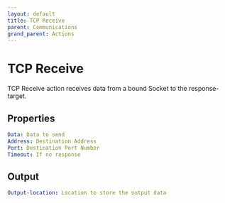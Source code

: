 ```yaml
---
layout: default
title: TCP Receive
parent: Communications
grand_parent: Actions
---
```


# TCP Receive
TCP Receive action receives data from a bound Socket to the response-target.

## Properties
```yaml
Data: Data to send
Address: Destination Address
Port: Destination Port Number
Timeout: If no response
```

## Output
```yaml
Output-location: Location to store the output data
```
